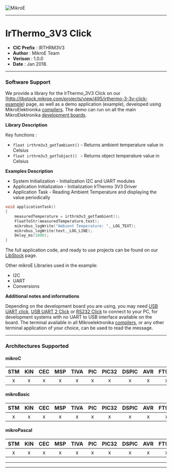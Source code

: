 ![MikroE](http://www.mikroe.com/img/designs/beta/logo_small.png)

---

# IrThermo_3V3 Click

- **CIC Prefix**  : IRTHRM3V3
- **Author**      : MikroE Team
- **Verison**     : 1.0.0
- **Date**        : Jan 2018.

---

### Software Support

We provide a library for the IrThermo_3V3 Click on our [http://libstock.mikroe.com/projects/view/495/irthermo-3-3v-click-example) 
page, as well as a demo application (example), developed using MikroElektronika 
[compilers](http://shop.mikroe.com/compilers). The demo can run on all the main 
MikroElektronika [development boards](http://shop.mikroe.com/development-boards).

**Library Description**


Key functions :

- ``` float irthrm3v3_getTambient() ``` - Returns  ambient temperature value in Celsius
- ```float irthrm3v3_getTobject() ``` - Returns object temperature value in Celsius


**Examples Description**

- System Initialization -  Initialization I2C and UART modules
- Application Initialization - Initialization IrThermo 3V3 Driver
- Application Task - Reading Ambient Temperature and displaying the value periodically


```.c
void applicationTask()
{
    measuredTemperature = irthrm3v3_getTambient();
    FloatToStr(measuredTemperature,text);
    mikrobus_logWrite("Ambient Temperature: ",_LOG_TEXT);
    mikrobus_logWrite(text,_LOG_LINE);
    Delay_ms(1000);
}
```

The full application code, and ready to use projects can be found on our 
[LibStock](http://libstock.mikroe.com/projects/view/495/irthermo-3-3v-click-example) page.

Other mikroE Libraries used in the example:

- I2C
- UART
- Conversions

**Additional notes and informations**

Depending on the development board you are using, you may need 
[USB UART click](http://shop.mikroe.com/usb-uart-click), 
[USB UART 2 Click](http://shop.mikroe.com/usb-uart-2-click) or 
[RS232 Click](http://shop.mikroe.com/rs232-click) to connect to your PC, for 
development systems with no UART to USB interface available on the board. The 
terminal available in all Mikroelektronika 
[compilers](http://shop.mikroe.com/compilers), or any other terminal application 
of your choice, can be used to read the message.

---
### Architectures Supported

#### mikroC

| STM | KIN | CEC | MSP | TIVA | PIC | PIC32 | DSPIC | AVR | FT90x |
|:-:|:-:|:-:|:-:|:-:|:-:|:-:|:-:|:-:|:-:|
| x | x | x | x | x | x | x | x | x | x |

#### mikroBasic

| STM | KIN | CEC | MSP | TIVA | PIC | PIC32 | DSPIC | AVR | FT90x |
|:-:|:-:|:-:|:-:|:-:|:-:|:-:|:-:|:-:|:-:|
| x | x | x | x | x | x | x | x | x | x |

#### mikroPascal

| STM | KIN | CEC | MSP | TIVA | PIC | PIC32 | DSPIC | AVR | FT90x |
|:-:|:-:|:-:|:-:|:-:|:-:|:-:|:-:|:-:|:-:|
| x | x | x | x | x | x | x | x | x | x |

---
---
